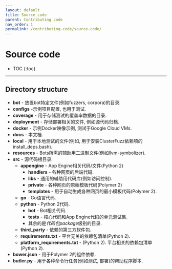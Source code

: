 ```yaml
---
layout: default
title: Source code
parent: Contributing code
nav_order: 1
permalink: /contributing-code/source-code/
---
```


# Source code

- TOC
{:toc}
---


## Directory structure

* **bot** - 放置bot特定文件(例如fuzzers, corpora)的目录. 
* **configs** -示例项目配置, 也用于测试. 
* **coverage** - 用于存储测试的覆盖率数据的目录. 
* **deployment** - 存储部署相关的文件, 例如源代码归档. 
* **docker** - 示例Docker映像示例, 测试于Google Cloud VMs. 
* **docs** - 本文档. 
* **local** - 用于本地测试的文件(例如, 用于安装ClusterFuzz依赖项的install_deps.bash).
* **resources** - Bots所需的辅助用二进制文件(例如llvm-symbolizer).
* **src** - 源代码根目录.
  * **appengine** - App Engine相关代码/文件(Python 2)
    * **handlers** - 各种网页的后端代码. 
    * **libs** - 通用的辅助用代码库(例如访问控制).
    * **private** - 各种网页的原始模板代码(Polymer 2)
    * **templates** - 用于自动生成各种网页的最小模板代码(Polymer 2).
  * **go** - Go语言代码.
  * **python** - Python 2代码.
    * **bot** - Bot相关代码. 
    * **tests** - 核心代码和App Engine代码的单元测试集. 
    * 其余的是*代码包package*级别的目录. 
  * **third_party** - 依赖的第三方软件包.
  * **requirements.txt** - 平台无关的依赖包清单(Python 2). 
  * **platform_requirements.txt** - (Python 2). 平台相关的依赖包清单(Python 2).
* **bower.json** - 用于Polymer 2的组件依赖. 
* **butler.py** - 用于各种命令行任务(例如测试, 部署)的帮助程序脚本.
